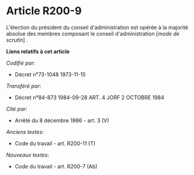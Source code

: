 # Article R200-9

L'élection du président du conseil d'administration est opérée à la majorité absolue des membres composant le conseil
d'administration [*mode de scrutin*] .

**Liens relatifs à cet article**

_Codifié par_:

  - Décret n°73-1048 1973-11-15

_Transféré par_:

  - Décret n°84-873 1984-09-28 ART. 4 JORF 2 OCTOBRE 1984

_Cité par_:

  - Arrêté du 8 décembre 1986 - art. 3 (V)

_Anciens textes_:

  - Code du travail - art. R200-11 (T)

_Nouveaux textes_:

  - Code du travail - art. R200-7 (Ab)
